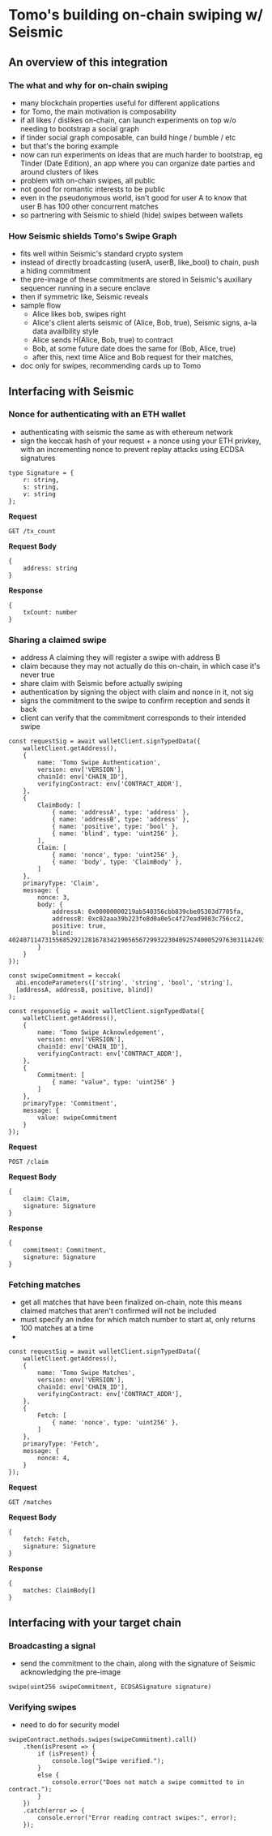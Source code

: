 # Tomo's building on-chain swiping w/ Seismic

## An overview of this integration

### The what and why for on-chain swiping

- many blockchain properties useful for different applications
- for Tomo, the main motivation is composability
- if all likes / dislikes on-chain, can launch experiments on top w/o
  needing to bootstrap a social graph
- if tinder social graph composable, can build hinge / bumble / etc
- but that's the boring example
- now can run experiments on ideas that are much harder to bootstrap, eg
  Tinder (Date Edition), an app where you can organize date parties and around
  clusters of likes
- problem with on-chain swipes, all public
- not good for romantic interests to be public
- even in the pseudonymous world, isn't good for user A to know that user B has
  100 other concurrent matches
- so partnering with Seismic to shield (hide) swipes between
  wallets

### How Seismic shields Tomo's Swipe Graph

- fits well within Seismic's standard crypto system
- instead of directly broadcasting (userA, userB, like_bool) to chain, push a
  hiding commitment
- the pre-image of these commitments are stored in Seismic's auxiliary sequencer
  running in a secure enclave
- then if symmetric like, Seismic reveals
- sample flow
  - Alice likes bob, swipes right
  - Alice's client alerts seismic of (Alice, Bob, true), Seismic signs, a-la
    data availbility style
  - Alice sends H(Alice, Bob, true) to contract
  - Bob, at some future date does the same for (Bob, Alice, true)
  - after this, next time Alice and Bob request for their matches,
- doc only for swipes, recommending cards up to Tomo

## Interfacing with Seismic

### Nonce for authenticating with an ETH wallet

- authenticating with seismic the same as with ethereum network
- sign the keccak hash of your request + a nonce using your ETH privkey, with
  an incrementing nonce to prevent replay attacks
using ECDSA signatures
```
type Signature = {
    r: string,
    s: string,
    v: string
};
```

**Request**

```
GET /tx_count
```

**Request Body**

```
{
    address: string
}
```

**Response**

```
{
    txCount: number
}
```

### Sharing a claimed swipe

- address A claiming they will register a swipe with address B
- claim because they may not actually do this on-chain, in which case it's
  never true
- share claim with Seismic before actually swiping
- authentication by signing the object with claim and nonce in it, not sig
- signs the commitment to the swipe to confirm reception and sends it back
- client can verify that the commitment corresponds to their intended swipe

```
const requestSig = await walletClient.signTypedData({
    walletClient.getAddress(),
    {
        name: 'Tomo Swipe Authentication',
        version: env['VERSION'],
        chainId: env['CHAIN_ID'],
        verifyingContract: env['CONTRACT_ADDR'],
    },
    {
        ClaimBody: [
            { name: 'addressA', type: 'address' },
            { name: 'addressB', type: 'address' },
            { name: 'positive', type: 'bool' },
            { name: 'blind', type: 'uint256' },
        ],
        Claim: [
            { name: 'nonce', type: 'uint256' },
            { name: 'body', type: 'ClaimBody' },
        ]
    },
    primaryType: 'Claim',
    message: {
        nonce: 3,
        body: {
            addressA: 0x00000000219ab540356cbb839cbe05303d7705fa,
            addressB: 0xc02aaa39b223fe8d0a0e5c4f27ead9083c756cc2,
            positive: true,
            blind: 40240711473155685292128167834219056567299322304092574000529763031142493119900,
        }
    }
});
```

```
const swipeCommitment = keccak(
  abi.encodeParameters(['string', 'string', 'bool', 'string'], 
  [addressA, addressB, positive, blind])
);

const responseSig = await walletClient.signTypedData({
    walletClient.getAddress(),
    {
        name: 'Tomo Swipe Acknowledgement',
        version: env['VERSION'],
        chainId: env['CHAIN_ID'],
        verifyingContract: env['CONTRACT_ADDR'],
    },
    {
        Commitment: [
            { name: "value", type: 'uint256' }
        ]
    },
    primaryType: 'Commitment',
    message: {
        value: swipeCommitment
    }
});
```

**Request**

```
POST /claim
```

**Request Body**

```
{
    claim: Claim,
    signature: Signature
}
```

**Response**

```
{
    commitment: Commitment,
    signature: Signature
}
```

### Fetching matches

- get all matches that have been finalized on-chain, note this means claimed
  matches that aren't confirmed will not be included
- must specify an index for which match number to start at, only returns 100
  matches at a time
- 

```
const requestSig = await walletClient.signTypedData({
    walletClient.getAddress(),
    {
        name: 'Tomo Swipe Matches',
        version: env['VERSION'],
        chainId: env['CHAIN_ID'],
        verifyingContract: env['CONTRACT_ADDR'],
    },
    {
        Fetch: [
            { name: 'nonce', type: 'uint256' },
        ]
    },
    primaryType: 'Fetch',
    message: {
        nonce: 4,
    }
});
```

**Request**

```
GET /matches
```

**Request Body**

```
{
    fetch: Fetch,
    signature: Signature
}
```

**Response**

```
{
    matches: ClaimBody[]
}
```

## Interfacing with your target chain

### Broadcasting a signal
- send the commitment to the chain, along with the signature of Seismic 
  acknowledging the pre-image
```
swipe(uint256 swipeCommitment, ECDSASignature signature)
```

### Verifying swipes 
- need to do for security model
```
swipeContract.methods.swipes(swipeCommitment).call()
    .then(isPresent => {
        if (isPresent) {
            console.log("Swipe verified.");
        }
        else {
            console.error("Does not match a swipe committed to in contract.");
        }
    })
    .catch(error => {
        console.error("Error reading contract swipes:", error);
    });
```
